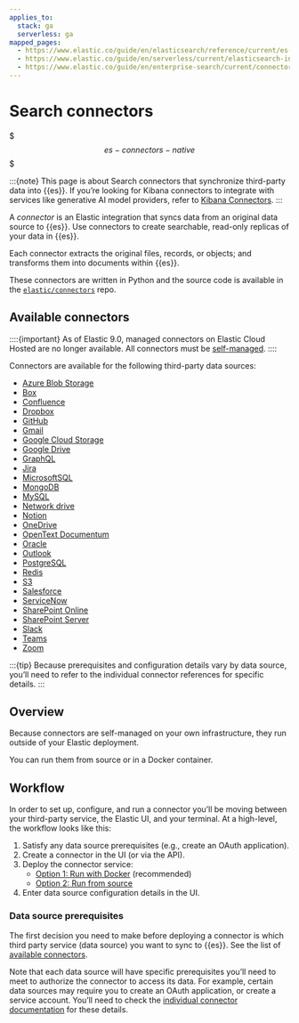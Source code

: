 ```yaml
---
applies_to:
  stack: ga
  serverless: ga
mapped_pages:
  - https://www.elastic.co/guide/en/elasticsearch/reference/current/es-connectors.html
  - https://www.elastic.co/guide/en/serverless/current/elasticsearch-ingest-data-through-integrations-connector-client.html
  - https://www.elastic.co/guide/en/enterprise-search/current/connectors.html
---
```


# Search connectors

$$$es-connectors-native$$$


:::{note}
This page is about Search connectors that synchronize third-party data into {{es}}. If you’re looking for Kibana connectors to integrate with services like generative AI model providers, refer to [Kibana Connectors](docs-content://deploy-manage/manage-connectors.md).
:::

A _connector_ is an Elastic integration that syncs data from an original data source to {{es}}. Use connectors to create searchable, read-only replicas of your data in {{es}}.

Each connector extracts the original files, records, or objects; and transforms them into documents within {{es}}.

These connectors are written in Python and the source code is available in the [`elastic/connectors`](https://github.com/elastic/connectors/tree/main/connectors/sources) repo.

## Available connectors


::::{important}
As of Elastic 9.0, managed connectors on Elastic Cloud Hosted are no longer available. All connectors must be [self-managed](/reference/search-connectors/self-managed-connectors.md).
::::


Connectors are available for the following third-party data sources:

- [Azure Blob Storage](/reference/search-connectors/es-connectors-azure-blob.md)
- [Box](/reference/search-connectors/es-connectors-box.md)
- [Confluence](/reference/search-connectors/es-connectors-confluence.md)
- [Dropbox](/reference/search-connectors/es-connectors-dropbox.md)
- [GitHub](/reference/search-connectors/es-connectors-github.md)
- [Gmail](/reference/search-connectors/es-connectors-gmail.md)
- [Google Cloud Storage](/reference/search-connectors/es-connectors-google-cloud.md)
- [Google Drive](/reference/search-connectors/es-connectors-google-drive.md)
- [GraphQL](/reference/search-connectors/es-connectors-graphql.md)
- [Jira](/reference/search-connectors/es-connectors-jira.md)
- [MicrosoftSQL](/reference/search-connectors/es-connectors-ms-sql.md)
- [MongoDB](/reference/search-connectors/es-connectors-mongodb.md)
- [MySQL](/reference/search-connectors/es-connectors-mysql.md)
- [Network drive](/reference/search-connectors/es-connectors-network-drive.md)
- [Notion](/reference/search-connectors/es-connectors-notion.md)
- [OneDrive](/reference/search-connectors/es-connectors-onedrive.md)
- [OpenText Documentum](/reference/search-connectors/es-connectors-opentext.md)
- [Oracle](/reference/search-connectors/es-connectors-oracle.md)
- [Outlook](/reference/search-connectors/es-connectors-outlook.md)
- [PostgreSQL](/reference/search-connectors/es-connectors-postgresql.md)
- [Redis](/reference/search-connectors/es-connectors-redis.md)
- [S3](/reference/search-connectors/es-connectors-s3.md)
- [Salesforce](/reference/search-connectors/es-connectors-salesforce.md)
- [ServiceNow](/reference/search-connectors/es-connectors-servicenow.md)
- [SharePoint Online](/reference/search-connectors/es-connectors-sharepoint-online.md)
- [SharePoint Server](/reference/search-connectors/es-connectors-sharepoint.md)
- [Slack](/reference/search-connectors/es-connectors-slack.md)
- [Teams](/reference/search-connectors/es-connectors-teams.md)
- [Zoom](/reference/search-connectors/es-connectors-zoom.md)

:::{tip}
Because prerequisites and configuration details vary by data source, you’ll need to refer to the individual connector references for specific details.
:::

## Overview


Because connectors are self-managed on your own infrastructure, they run outside of your Elastic deployment.

You can run them from source or in a Docker container.

## Workflow

In order to set up, configure, and run a connector you’ll be moving between your third-party service, the Elastic UI, and your terminal. At a high-level, the workflow looks like this:

1. Satisfy any data source prerequisites (e.g., create an OAuth application).
2. Create a connector in the UI (or via the API).
3. Deploy the connector service:
    - [Option 1: Run with Docker](es-connectors-run-from-docker.md) (recommended)
    - [Option 2: Run from source](es-connectors-run-from-source.md)
4. Enter data source configuration details in the UI.

### Data source prerequisites

The first decision you need to make before deploying a connector is which third party service (data source) you want to sync to {{es}}. See the list of [available connectors](#available-connectors).

Note that each data source will have specific prerequisites you’ll need to meet to authorize the connector to access its data. For example, certain data sources may require you to create an OAuth application, or create a service account. You’ll need to check the [individual connector documentation](connector-reference.md) for these details.
